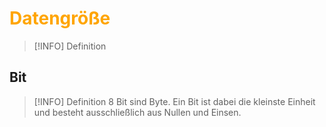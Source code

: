 # <font color = "orange">Datengröße</font>
>[!INFO] Definition

## Bit
>[!INFO] Definition
>8 Bit sind Byte. Ein Bit ist dabei die kleinste Einheit und besteht ausschließlich aus Nullen und Einsen.

